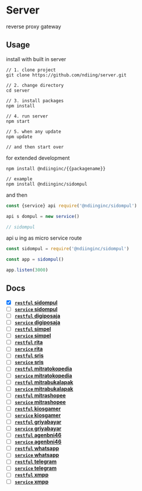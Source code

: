 # Server
reverse proxy gateway

## Usage
install with built in server
```
// 1. clone project
git clone https://github.com/ndiing/server.git

// 2. change directory
cd server

// 3. install packages
npm install

// 4. run server
npm start

// 5. when any update
npm update

// and then start over
```

for extended development
```
npm install @ndiinginc/{{packagename}}

// example
npm install @ndiinginc/sidompul
```

and then

```js
const {service} api require('@ndiinginc/sidompul')

api s dompul = new service()

// sidompul
```

api u ing as micro service route

```js
const sidompul = require('@ndiinginc/sidompul')

const app = sidompul()

app.listen(3000)
```

## Docs

-   [x] **[`restful` sidompul](./api/sidompul/v1/README.md)**
-   [ ] **[`service` sidompul](./api/sidompul/v1/README.md)**
-   [ ] **[`restful` digiposaja](./api/digiposaja/v1/README.md)**
-   [ ] **[`service` digiposaja](./api/digiposaja/v1/README.md)**
-   [ ] **[`restful` simpel](./api/simpel/v1/README.md)**
-   [ ] **[`service` simpel](./api/simpel/v1/README.md)**
-   [ ] **[`restful` rita](./api/rita/v1/README.md)**
-   [ ] **[`service` rita](./api/rita/v1/README.md)**
-   [ ] **[`restful` sris](./api/sris/v1/README.md)**
-   [ ] **[`service` sris](./api/sris/v1/README.md)**
-   [ ] **[`restful` mitratokopedia](./api/mitratokopedia/v1/README.md)**
-   [ ] **[`service` mitratokopedia](./api/mitratokopedia/v1/README.md)**
-   [ ] **[`restful` mitrabukalapak](./api/mitrabukalapak/v1/README.md)**
-   [ ] **[`service` mitrabukalapak](./api/mitrabukalapak/v1/README.md)**
-   [ ] **[`restful` mitrashopee](./api/mitrashopee/v1/README.md)**
-   [ ] **[`service` mitrashopee](./api/mitrashopee/v1/README.md)**
-   [ ] **[`restful` kiosgamer](./api/kiosgamer/v1/README.md)**
-   [ ] **[`service` kiosgamer](./api/kiosgamer/v1/README.md)**
-   [ ] **[`restful` griyabayar](./api/griyabayar/v1/README.md)**
-   [ ] **[`service` griyabayar](./api/griyabayar/v1/README.md)**
-   [ ] **[`restful` agenbni46](./api/agenbni46/v1/README.md)**
-   [ ] **[`service` agenbni46](./api/agenbni46/v1/README.md)**
-   [ ] **[`restful` whatsapp](./api/whatsapp/v1/README.md)**
-   [ ] **[`service` whatsapp](./api/whatsapp/v1/README.md)**
-   [ ] **[`restful` telegram](./api/telegram/v1/README.md)**
-   [ ] **[`service` telegram](./api/telegram/v1/README.md)**
-   [ ] **[`restful` xmpp](./api/xmpp/v1/README.md)**
-   [ ] **[`service` xmpp](./api/xmpp/v1/README.md)**
